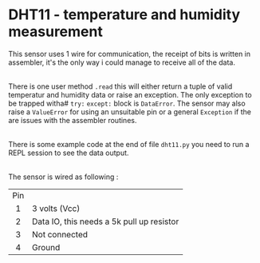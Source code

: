 <h1>DHT11 - temperature and humidity measurement</h1>

This sensor uses 1 wire for communication, the receipt of bits is written in assembler, it's the only way i could manage to receive all of the data.<br/><br/>

There is one user method `.read` this will either return a tuple of valid temperatur and humidity data or raise an exception. The only exception to be trapped witha# `try:` `except:` block is `DataError`.  The sensor may also raise a `ValueError` for using an unsuitable pin or a general `Exception` if the are issues with the assembler routines.<br/><br/>

There is some example code at the end of file `dht11.py` you need to run a REPL session to see the data output.<br/><br/>

The sensor is wired as following :
<table>
<tr><td><center>Pin</center></td></tr>
<tr><td><center>1</center></td><td>3 volts (Vcc)</td></tr>
<tr><td><center>2</center></td><td>Data IO, this needs a 5k
pull up resistor</td></tr>
<tr><td><center>3</center></td><td>Not connected</td></tr>
<tr><td><center>4</center></td><td>Ground</td></tr>
</table>